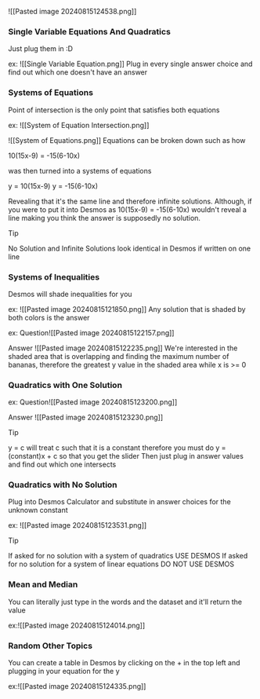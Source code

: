 ![[Pasted image 20240815124538.png]]
### Single Variable Equations And Quadratics
Just plug them in :D

ex:
![[Single Variable Equation.png]]
Plug in every single answer choice and find out which one doesn't have an answer

### Systems of Equations

Point of intersection is the only point that satisfies both equations

ex:
![[System of Equation Intersection.png]]

![[System of Equations.png]]
Equations can be broken down such as how 

10(15x-9) = -15(6-10x) 

was then turned into a systems of equations

y = 10(15x-9)
y = -15(6-10x)

Revealing that it's the same line and therefore infinite solutions. Although, if you were to put it into Desmos as 10(15x-9) = -15(6-10x)  wouldn't reveal a line making you think the answer is supposedly no solution.

> [!Tip]
> No Solution and Infinite Solutions look identical in Desmos if written on one line

### Systems of Inequalities

Desmos will shade inequalities for you

ex: ![[Pasted image 20240815121850.png]]
Any solution that is shaded by both colors is the answer

ex: Question![[Pasted image 20240815122157.png]]

Answer
![[Pasted image 20240815122235.png]]
We're interested in the shaded area that is overlapping and finding the maximum number of bananas, therefore the greatest y value in the shaded area while x is >= 0

### Quadratics with One Solution

ex: Question![[Pasted image 20240815123200.png]]

Answer
![[Pasted image 20240815123230.png]]
> [!TIP]
> y = c will treat c such that it is a constant therefore you must do y = (constant)x + c so that you get the slider 
Then just plug in answer values and find out which one intersects 

### Quadratics with No Solution
Plug into Desmos Calculator and substitute in answer choices for the unknown constant

ex: ![[Pasted image 20240815123531.png]]

> [!TIP]
> If asked for no solution with a system of quadratics USE DESMOS
> If asked for no solution for a system of linear equations DO NOT USE DESMOS


### Mean and Median
You can literally just type in the words and the dataset and it'll return the value

ex:![[Pasted image 20240815124014.png]]

### Random Other Topics

You can create a table in Desmos by clicking on the + in the top left and plugging in your equation for the y 

ex:![[Pasted image 20240815124335.png]]